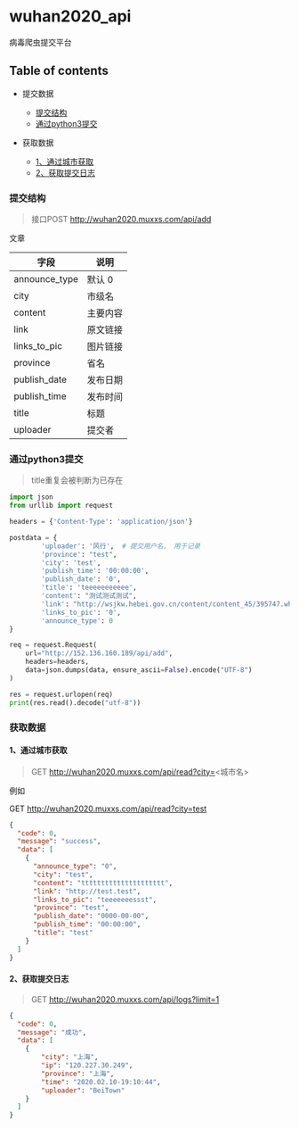 # wuhan2020_api
病毒爬虫提交平台



## Table of contents

+ 提交数据
  + [提交结构](#提交结构)
  + [通过python3提交](#通过python3提交)

+ 获取数据
  + [1、通过城市获取](#通过城市获取)
  + [2、获取提交日志](#获取提交日志)



### 提交结构

> 接口POST http://wuhan2020.muxxs.com/api/add

文章

| 字段          | 说明     |
| ------------- | -------- |
| announce_type | 默认 0 |
| city          | 市级名   |
| content       | 主要内容 |
| link          | 原文链接 |
| links_to_pic  | 图片链接 |
| province      | 省名     |
| publish_date  | 发布日期 |
| publish_time  | 发布时间 |
| title         | 标题     |
| uploader      | 提交者   |



### 通过python3提交

> title重复会被判断为已存在

```python
import json
from urllib import request

headers = {'Content-Type': 'application/json'}

postdata = {
        'uploader': '风行',  # 提交用户名， 用于记录
    	'province': "test",
    	'city': 'test',
    	'publish_time': '00:00:00',
    	'publish_date': '0',
    	'title': 'teeeeeeeeeee',
    	'content': "测试测试测试",
    	'link': "http://wsjkw.hebei.gov.cn/content/content_45/395747.whtml",
    	'links_to_pic': '0',
    	'announce_type': 0
}

req = request.Request(
    url="http://152.136.160.189/api/add", 
    headers=headers,
    data=json.dumps(data, ensure_ascii=False).encode("UTF-8")
)

res = request.urlopen(req)
print(res.read().decode("utf-8"))
```





### 获取数据

#### 1、通过城市获取

>GET http://wuhan2020.muxxs.com/api/read?city=<城市名>

例如

GET http://wuhan2020.muxxs.com/api/read?city=test

```json
{
  "code": 0,
  "message": "success",
  "data": [
    {
      "announce_type": "0",
      "city": "test",
      "content": "ttttttttttttttttttttt",
      "link": "http://test.test",
      "links_to_pic": "teeeeeeessst",
      "province": "test",
      "publish_date": "0000-00-00",
      "publish_time": "00:00:00",
      "title": "test"
    }
  ]
}
```



#### 2、获取提交日志

> GET http://wuhan2020.muxxs.com/api/logs?limit=1

```json
{
  "code": 0,
  "message": "成功",
  "data": [
    { 
        "city": "上海", 
        "ip": "120.227.30.249", 
        "province": "上海", 
        "time": "2020.02.10-19:10:44", 
        "uploader": "BeiTown"
    }
  ]
}
```


